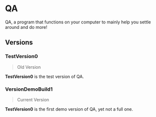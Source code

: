 # QA
QA, a program that functions on your computer to mainly help you settle around and do more!

## Versions
### TestVersion0
> Old Version

**TestVersion0** is the test version of QA.

### VersionDemoBuild1
> Current Version

**TestVersion0** is the first demo version of QA, yet not a full one.
